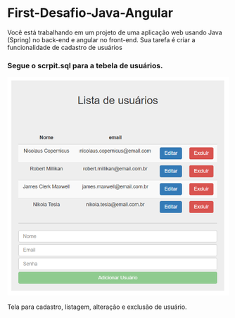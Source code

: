 # First-Desafio-Java-Angular
Você está trabalhando em um projeto de uma aplicação web usando Java (Spring) no back-end e angular no front-end. Sua tarefa é criar a funcionalidade de cadastro de usuários

### Segue o scrpit.sql para a tebela de usuários.

![img.png](img.png)


Tela para cadastro, listagem, alteração e exclusão de usuário.

